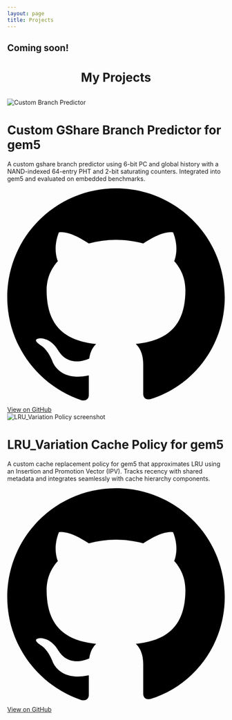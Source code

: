```yaml
---
layout: page
title: Projects
---
```


<h2>Coming soon!</h2>


<div class="projects">
  <h1 style="text-align: center; margin-bottom: 2rem;">My Projects</h1>
  
  <div class="card">
    <div class="card-image">
      <img src="{{ '/assets/images/gshare.jpg' | relative_url }}" alt="Custom Branch Predictor">
    </div>
    <div class="card-content">
      <h1>Custom GShare Branch Predictor for gem5</h1>
      <p>
        A custom gshare branch predictor using 6-bit PC and global history with a NAND-indexed 64-entry PHT and 2-bit saturating counters. Integrated into gem5 and evaluated on embedded benchmarks.
      </p>
      <a href="https://github.com/Ameya674/gshare_branch_predictor" class="github-btn" target="_blank">
        <svg viewBox="0 0 24 24"><path d="M12 0C5.37 0 0 5.37 0 12c0 5.3 3.438 9.8 8.207 11.387.6.11.793-.26.793-.577v-2.165c-3.338.726-4.033-1.61-4.033-1.61-.546-1.386-1.333-1.754-1.333-1.754-1.089-.745.083-.73.083-.73 1.205.085 1.84 1.238 1.84 1.238 1.07 1.834 2.807 1.304 3.492.997.108-.775.42-1.304.763-1.604-2.665-.3-5.466-1.334-5.466-5.93 0-1.31.47-2.38 1.236-3.22-.124-.303-.536-1.52.117-3.176 0 0 1.008-.322 3.3 1.23a11.52 11.52 0 013.003-.404c1.02.005 2.045.137 3.003.404 2.29-1.552 3.297-1.23 3.297-1.23.655 1.657.243 2.873.12 3.176.77.84 1.235 1.91 1.235 3.22 0 4.61-2.805 5.628-5.475 5.922.43.372.823 1.1.823 2.222v3.293c0 .32.19.694.8.576C20.565 21.796 24 17.3 24 12c0-6.63-5.37-12-12-12z"/></svg>
        View on GitHub
      </a>
    </div>
  </div>

  

  <div class="card">
    <div class="card-image">
      <img src="{{ '/assets/images/lruipv.jpg' | relative_url }}" alt="LRU_Variation Policy screenshot">
    </div>
    <div class="card-content">
      <h1>LRU_Variation Cache Policy for gem5</h1>
      <p>
        A custom cache replacement policy for gem5 that approximates LRU using an Insertion and Promotion Vector (IPV). Tracks recency with shared metadata and integrates seamlessly with cache hierarchy components.
      </p>
      <a href="https://github.com/Ameya674/lru_ipv_policy" class="github-btn" target="_blank">
        <svg viewBox="0 0 24 24"><path d="M12 0C5.37 0 0 5.37 0 12c0 5.3 3.438 9.8 8.207 11.387.6.11.793-.26.793-.577v-2.165c-3.338.726-4.033-1.61-4.033-1.61-.546-1.386-1.333-1.754-1.333-1.754-1.089-.745.083-.73.083-.73 1.205.085 1.84 1.238 1.84 1.238 1.07 1.834 2.807 1.304 3.492.997.108-.775.42-1.304.763-1.604-2.665-.3-5.466-1.334-5.466-5.93 0-1.31.47-2.38 1.236-3.22-.124-.303-.536-1.52.117-3.176 0 0 1.008-.322 3.3 1.23a11.52 11.52 0 013.003-.404c1.02.005 2.045.137 3.003.404 2.29-1.552 3.297-1.23 3.297-1.23.655 1.657.243 2.873.12 3.176.77.84 1.235 1.91 1.235 3.22 0 4.61-2.805 5.628-5.475 5.922.43.372.823 1.1.823 2.222v3.293c0 .32.19.694.8.576C20.565 21.796 24 17.3 24 12c0-6.63-5.37-12-12-12z"/></svg>
        View on GitHub
      </a>
    </div>
  </div>


</div>